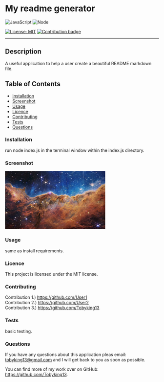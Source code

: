 
  # My readme generator

   <img src="https://cdn.jsdelivr.net/gh/devicons/devicon/icons/javascript/javascript-plain.svg" alt="JavaScript" style="width:5%">  <img src="https://cdn.jsdelivr.net/gh/devicons/devicon/icons/nodejs/nodejs-original.svg" alt="Node" style="width:5%"> 

  [![License: MIT](https://img.shields.io/badge/License-MIT-yellow.svg)](https://opensource.org/licenses/MIT) [![Contribution badge](https://img.shields.io/badge/Contributions-3-blue.svg)](#contributing)

  <hr>

  ## Description 

  A useful application to help a user create a beautiful README markdown file. 

  ## Table of Contents

  - [Installation](#installation)
  - [Screenshot](#screenshot)
  - [Usage](#usage)
  - [Licence](#licence)
  - [Contributing](#contributing)
  - [Tests](#tests)
  - [Questions](#questions)

  ### Installation 

  run node index.js in the terminal window within the index.js directory.

  ### Screenshot

  <img src="assets/nebula.jpg" alt="My readme generator" style="width:65%"></img>

  ### Usage

  same as install requirements.

  ### Licence

  This project is licensed under the MIT license.

  ### Contributing

  Contribution 1.) https://github.com/User1 <br>   Contribution 2.) https://github.com/User2 <br>   Contribution 3.) https://github.com/Tobyking13 <br>
  
  ### Tests

  basic testing.

  ### Questions

  If you have any questions about this application pleas email: tobyking13@gmail.com and I will get back to you as soon as possible. 
  
  You can find more of my work over on GitHub: https://github.com/Tobyking13.
  